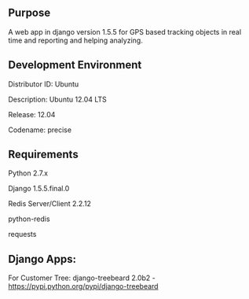 Purpose
-------
A web app in django version 1.5.5 for GPS based tracking objects in real time and reporting and helping analyzing.


Development Environment
-----------------------
Distributor ID: Ubuntu

Description:    Ubuntu 12.04 LTS

Release:        12.04

Codename:       precise


Requirements
------------
Python 2.7.x

Django 1.5.5.final.0

Redis Server/Client 2.2.12

python-redis

requests

Django Apps:
------------
For Customer Tree: django-treebeard 2.0b2 - https://pypi.python.org/pypi/django-treebeard
